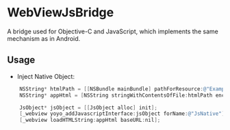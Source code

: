 WebViewJsBridge
===============

A bridge used for Objective-C and JavaScript, which implements the same mechanism as in Android.


## Usage
* Inject Native Object:
```objective-c
    NSString* htmlPath = [[NSBundle mainBundle] pathForResource:@"ExampleApp" ofType:@"html"];
    NSString* appHtml = [NSString stringWithContentsOfFile:htmlPath encoding:NSUTF8StringEncoding error:nil];

    JsObject* jsObject = [[JsObject alloc] init];
    [_webview yoyo_addJavascriptInterface:jsObject forName:@"JsNative"];
    [_webview loadHTMLString:appHtml baseURL:nil];
```

